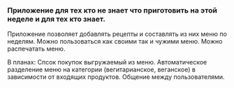 ### Приложение для теx кто не знает что приготовить на этой неделе и для тех кто знает.

Приложение позволяет добавлять рецепты и составлять из них меню по неделям.
Можно пользоваться как своими так и чужими меню.
Можно распечатать меню.

В планах:
Спсок покупок выгружаемый из меню.
Автоматическое разделение меню на категории (вегитарианское, веганское)
в зависимости от входящих продуктов.
Общение между пользователями.
